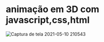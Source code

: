 # animação em 3D com javascript,css,html
![Captura de tela 2021-05-10 210543](https://user-images.githubusercontent.com/81190036/117738964-a044a080-b1d3-11eb-9c41-3453eb35ded0.png)
